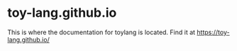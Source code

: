 # toy-lang.github.io
This is where the documentation for toylang is located. Find it at https://toy-lang.github.io/
